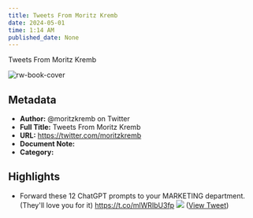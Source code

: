 ```yaml
---
title: Tweets From Moritz Kremb
date: 2024-05-01
time: 1:14 AM
published_date: None
---
```

Tweets From Moritz Kremb

![rw-book-cover](https://pbs.twimg.com/profile_images/1679831685985075202/rmC9eVnN.jpg)

## Metadata
- **Author:** @moritzkremb on Twitter
- **Full Title:** Tweets From Moritz Kremb
- **URL:** https://twitter.com/moritzkremb
- **Document Note:** 
- **Category:**

## Highlights
- Forward these 12 ChatGPT prompts to your MARKETING department.
  (They'll love you for it) https://t.co/mlWRIbU3fp
  ![](https://pbs.twimg.com/media/Fwp2Ex6acAEuCZ-.jpg) ([View Tweet](https://twitter.com/moritzkremb/status/1660269240212135936))
